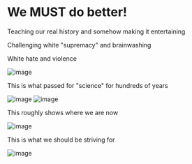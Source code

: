 # We MUST do better!

Teaching our real history and somehow making it entertaining

Challenging white "supremacy" and brainwashing

White hate and violence

![image](https://github.com/historyJen/History-Detective/assets/136774052/ed7749af-d2e4-4515-a7c6-5788abe92507)


This is what passed for "science" for hundreds of years

![image](https://github.com/historyJen/History-Detective/assets/136774052/01faaa34-6709-4c8d-92ee-f31724e942ec) ![image](https://github.com/historyJen/History-Detective/assets/136774052/7ac6b5d8-fba8-4216-be8a-3134c06b3f10)






This roughly shows where we are now

![image](https://github.com/historyJen/History-Detective/assets/136774052/54fe90f4-d9d4-4db9-991c-80ebff1d6ac0)




This is what we should be striving for

![image](https://github.com/historyJen/History-Detective/assets/136774052/17d64585-48ae-4459-a17c-9dd283a69a0b)







